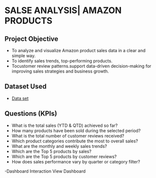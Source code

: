 # SALSE ANALYSIS| AMAZON PRODUCTS
## Project Objective
- To analyze and visualize Amazon product sales data in a clear and simple way.
- To identify sales trends, top-performing products.
- Tocustomer review patterns.support data-driven decision-making for improving sales strategies and business growth.

## Dataset Used
- <a href="https://github.com/Panubarade/Data-Analysis-Dashboard/blob/main/Amazon_Combined_Data.xlsx">Data set</a>

## Questions (KPIs)

- What is the total sales (YTD & QTD) achieved so far?
- How many products have been sold during the selected period?
- What is the total number of customer reviews received?
- Which product categories contribute the most to overall sales?
- What are the monthly and weekly sales trends?
- Which are the Top 5 products by sales?
- Which are the Top 5 products by customer reviews?
- How does sales performance vary by quarter or category filter?


-Dashboard Interaction <a herf="https://github.com/Panubarade/Data-Analysis-Dashboard/blob/main/sales%20analysis%20p1.jpg">View Dashboard</a>
